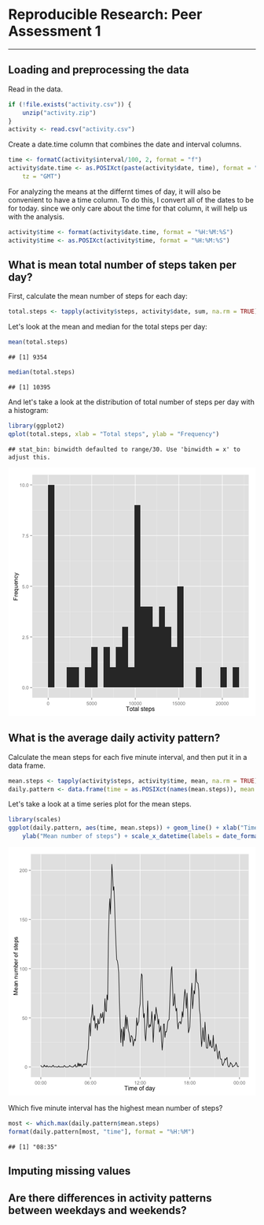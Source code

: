 # Reproducible Research: Peer Assessment 1

---

## Loading and preprocessing the data

Read in the data.

```r
if (!file.exists("activity.csv")) {
    unzip("activity.zip")
}
activity <- read.csv("activity.csv")
```


Create a date.time column that combines the date and interval columns.

```r
time <- formatC(activity$interval/100, 2, format = "f")
activity$date.time <- as.POSIXct(paste(activity$date, time), format = "%Y-%m-%d %H.%M", 
    tz = "GMT")
```


For analyzing the means at the differnt times of day, it will also be convenient to have a time column. To do this, I convert all of the dates to be for today. since we only care about the time for that column, it will help us with the analysis.

```r
activity$time <- format(activity$date.time, format = "%H:%M:%S")
activity$time <- as.POSIXct(activity$time, format = "%H:%M:%S")
```


## What is mean total number of steps taken per day?

First, calculate the mean number of steps for each day:

```r
total.steps <- tapply(activity$steps, activity$date, sum, na.rm = TRUE)
```


Let's look at the mean and median for the total steps per day:

```r
mean(total.steps)
```

```
## [1] 9354
```

```r
median(total.steps)
```

```
## [1] 10395
```


And let's take a look at the distribution of total number of steps per day with a histogram:

```r
library(ggplot2)
qplot(total.steps, xlab = "Total steps", ylab = "Frequency")
```

```
## stat_bin: binwidth defaulted to range/30. Use 'binwidth = x' to adjust this.
```

![plot of chunk unnamed-chunk-5](figure/unnamed-chunk-5.png) 



## What is the average daily activity pattern?

Calculate the mean steps for each five minute interval, and then put it in a data frame.

```r
mean.steps <- tapply(activity$steps, activity$time, mean, na.rm = TRUE)
daily.pattern <- data.frame(time = as.POSIXct(names(mean.steps)), mean.steps = mean.steps)
```


Let's take a look at a time series plot for the mean steps.

```r
library(scales)
ggplot(daily.pattern, aes(time, mean.steps)) + geom_line() + xlab("Time of day") + 
    ylab("Mean number of steps") + scale_x_datetime(labels = date_format(format = "%H:%M"))
```

![plot of chunk unnamed-chunk-7](figure/unnamed-chunk-7.png) 


Which five minute interval has the highest mean number of steps?

```r
most <- which.max(daily.pattern$mean.steps)
format(daily.pattern[most, "time"], format = "%H:%M")
```

```
## [1] "08:35"
```



## Imputing missing values



## Are there differences in activity patterns between weekdays and weekends?
